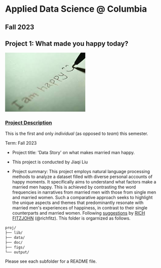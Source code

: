 # Applied Data Science @ Columbia
## Fall 2023
## Project 1: What made you happy today?

![image](figs/title.jpeg)

### [Project Description](doc/Proj1_desc.md)
This is the first and only *individual* (as opposed to *team*) this semester. 

Term: Fall 2023

+ Project title: 'Data Story' on what makes married man happy.
+ This project is conducted by Jiaqi Liu

+ Project summary: This project employs natural language processing methods to analyze a dataset filled with diverse personal accounts of happy moments. It specifically aims to understand what factors make a married men happy. This is achieved by contrasting the word frequencies in narratives from married men with those from single men and married women. Such a comparative approach seeks to highlight the unique aspects and themes that predominantly resonate with married men's experiences of happiness, in contrast to their single counterparts and married women.
Following [suggestions](http://nicercode.github.io/blog/2013-04-05-projects/) by [RICH FITZJOHN](http://nicercode.github.io/about/#Team) (@richfitz). This folder is orgarnized as follows.

```
proj/
├── lib/
├── data/
├── doc/
├── figs/
└── output/
```

Please see each subfolder for a README file.

